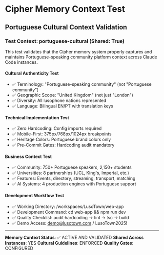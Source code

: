 # Cipher Memory Context Test
## Portuguese Cultural Context Validation

### Test Context: portuguese-cultural (Shared: True)

This test validates that the Cipher memory system properly captures and maintains Portuguese-speaking community platform context across Claude Code instances.

#### Cultural Authenticity Test
- ✅ Terminology: "Portuguese-speaking community" (not "Portuguese community")
- ✅ Geographic Scope: "United Kingdom" (not just "London")
- ✅ Diversity: All lusophone nations represented
- ✅ Language: Bilingual EN/PT with translation keys

#### Technical Implementation Test  
- ✅ Zero Hardcoding: Config imports required
- ✅ Mobile-First: 375px/768px/1024px breakpoints
- ✅ Heritage Colors: Portuguese brand colors only
- ✅ Pre-Commit Gates: Hardcoding audit mandatory

#### Business Context Test
- ✅ Community: 750+ Portuguese speakers, 2,150+ students
- ✅ Universities: 8 partnerships (UCL, King's, Imperial, etc.)
- ✅ Features: Events, directory, streaming, transport, matching
- ✅ AI Systems: 4 production engines with Portuguese support

#### Development Workflow Test
- ✅ Working Directory: /workspaces/LusoTown/web-app
- ✅ Development Command: cd web-app && npm run dev
- ✅ Quality Checklist: audit:hardcoding → lint → tsc → build
- ✅ Demo Access: demo@lusotown.com / LusoTown2025!

---
**Memory Context Status**: ✅ ACTIVE AND VALIDATED
**Shared Across Instances**: YES
**Cultural Guidelines**: ENFORCED
**Quality Gates**: CONFIGURED